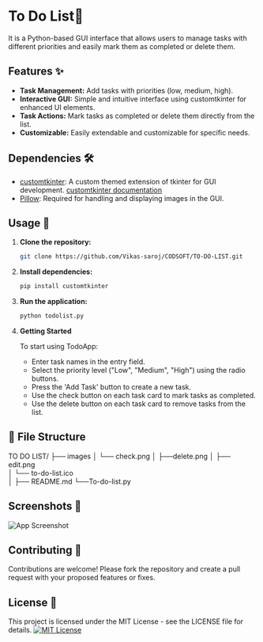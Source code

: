 # To Do List📝

It is a Python-based GUI interface that allows users to manage tasks with different priorities and easily mark them as completed or delete them.


## Features ✨

- **Task Management:** Add tasks with priorities (low, medium, high).
- **Interactive GUI:** Simple and intuitive interface using customtkinter for enhanced UI elements.
- **Task Actions:** Mark tasks as completed or delete them directly from the list.
- **Customizable:** Easily extendable and customizable for specific needs.


## Dependencies 🛠️

- [customtkinter](https://github.com/tomschimansky/customtkinter): A custom themed extension of tkinter for GUI development. [customtkinter documentation](https://customtkinter.tomschimansky.com/)
- [Pillow](https://python-pillow.org): Required for handling and displaying images in the GUI.

## Usage 🚀

1. **Clone the repository:**
   ```bash
   git clone https://github.com/Vikas-saroj/CODSOFT/TO-DO-LIST.git
   ```

2. **Install dependencies:**

   ```bash
   pip install customtkinter
   ```
3. **Run the application:**

   ```bash
   python todolist.py
   ```
4. **Getting Started**

   To start using TodoApp:
   
   - Enter task names in the entry field.
   - Select the priority level ("Low", "Medium", "High") using the radio buttons.
   - Press the 'Add Task' button to create a new task.
   - Use the check button on each task card to mark tasks as completed.
   - Use the delete button on each task card to remove tasks from the list.

## 📂 File Structure
   TO DO LIST/
   ├── images
   │   └── check.png
   │   ├──delete.png
   │   ├── edit.png        
   │   └── to-do-list.ico  
   │
   ├── README.md
   └──To-do-list.py
    
## Screenshots 📸

![App Screenshot](https://via.placeholder.com/468x300?text=App+Screenshot+Here)


## Contributing 🤝
Contributions are welcome! Please fork the repository and create a pull request with your proposed features or fixes.

## License 📄
This project is licensed under the MIT License - see the LICENSE file for details.
[![MIT License](https://img.shields.io/github/license/Vikas-saroj/CODSOFT/
)](https://github.com/Vikas-saroj/CODSOFT/TO-DO-LIST/blob/main/LICENSE)
